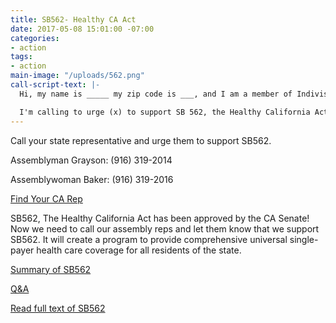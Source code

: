 ```yaml
---
title: SB562- Healthy CA Act
date: 2017-05-08 15:01:00 -07:00
categories:
- action
tags:
- action
main-image: "/uploads/562.png"
call-script-text: |-
  Hi, my name is _____ my zip code is ___, and I am a member of Indivisible Central Contra Costa County.

  I'm calling to urge (x) to support SB 562, the Healthy California Act. This bill will guarantee that every resident of California will receive health care services.
---
```


Call your state representative and urge them to support SB562.

Assemblyman Grayson: (916) 319-2014

Assemblywoman Baker: (916) 319-2016

[Find Your CA Rep](http://findyourrep.legislature.ca.gov/)

SB562, The Healthy California Act has been approved by the CA Senate! Now we need to call our assembly reps and let them know that we support SB562. It will create a program to provide comprehensive universal single-payer health care coverage for all residents of the state.


[Summary of SB562](http://www.healthycaliforniaact.org/wp-content/uploads/SB562-FactSheet.pdf)

[Q&A](http://www.healthycaliforniaact.org/wp-content/uploads/SB-562-QA-Flyer.pdf)

[Read full text of SB562](https://leginfo.legislature.ca.gov/faces/billNavClient.xhtml?bill_id=201720180SB562)